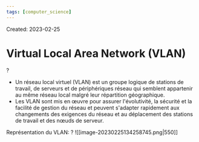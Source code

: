 ```yaml
---
tags: [computer_science] 
---
```

Created: 2023-02-25

# Virtual Local Area Network (VLAN)
?
- Un réseau local virtuel (VLAN) est un groupe logique de stations de travail, de serveurs et de périphériques réseau qui semblent appartenir au même réseau local malgré leur répartition géographique.
- Les VLAN sont mis en œuvre pour assurer l'évolutivité, la sécurité et la facilité de gestion du réseau et peuvent s'adapter rapidement aux changements des exigences du réseau et au déplacement des stations de travail et des nœuds de serveur.
<!--SR:!2023-06-10,61,250-->

Représentation du VLAN:
?
![[image-20230225134258745.png|550]]
<!--SR:!2023-06-18,65,250-->


